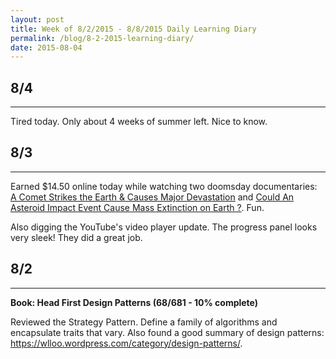 ```yaml
---
layout: post
title: Week of 8/2/2015 - 8/8/2015 Daily Learning Diary
permalink: /blog/8-2-2015-learning-diary/
date: 2015-08-04
---
```


## 8/4
---
Tired today. Only about 4 weeks of summer left. Nice to know.

## 8/3
---
Earned $14.50 online today while watching two doomsday documentaries: [A Comet Strikes the Earth & Causes Major Devastation](https://www.youtube.com/watch?v=J08PuCQChU4) and [Could An Asteroid Impact Event Cause Mass Extinction on Earth ?](https://www.youtube.com/watch?v=4WwJL25xVG8). Fun.

Also digging the YouTube's video player update. The progress panel looks very sleek! They did a great job.

## 8/2
---
**Book: Head First Design Patterns (68/681 - 10% complete)**

Reviewed the Strategy Pattern. Define a family of algorithms and encapsulate traits that vary. Also found a good summary of design patterns: <https://wlloo.wordpress.com/category/design-patterns/>.